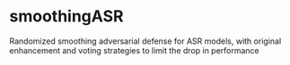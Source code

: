 # smoothingASR
Randomized smoothing adversarial defense for ASR models, with original enhancement and voting strategies to limit the drop in performance
